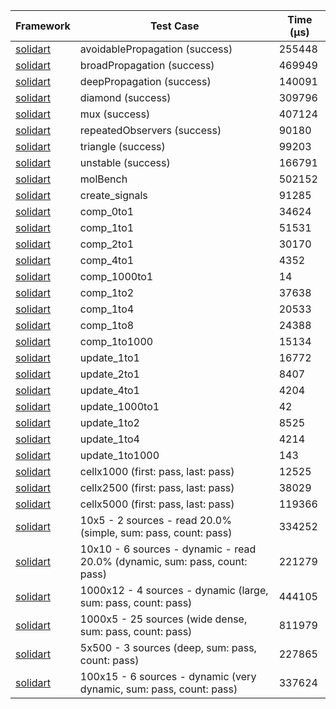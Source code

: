 | Framework | Test Case | Time (μs) |
| --- | --- | --- |
| [solidart](https://github.com/nank1ro/solidart) | avoidablePropagation (success) | 255448 |
| [solidart](https://github.com/nank1ro/solidart) | broadPropagation (success) | 469949 |
| [solidart](https://github.com/nank1ro/solidart) | deepPropagation (success) | 140091 |
| [solidart](https://github.com/nank1ro/solidart) | diamond (success) | 309796 |
| [solidart](https://github.com/nank1ro/solidart) | mux (success) | 407124 |
| [solidart](https://github.com/nank1ro/solidart) | repeatedObservers (success) | 90180 |
| [solidart](https://github.com/nank1ro/solidart) | triangle (success) | 99203 |
| [solidart](https://github.com/nank1ro/solidart) | unstable (success) | 166791 |
| [solidart](https://github.com/nank1ro/solidart) | molBench | 502152 |
| [solidart](https://github.com/nank1ro/solidart) | create_signals | 91285 |
| [solidart](https://github.com/nank1ro/solidart) | comp_0to1 | 34624 |
| [solidart](https://github.com/nank1ro/solidart) | comp_1to1 | 51531 |
| [solidart](https://github.com/nank1ro/solidart) | comp_2to1 | 30170 |
| [solidart](https://github.com/nank1ro/solidart) | comp_4to1 | 4352 |
| [solidart](https://github.com/nank1ro/solidart) | comp_1000to1 | 14 |
| [solidart](https://github.com/nank1ro/solidart) | comp_1to2 | 37638 |
| [solidart](https://github.com/nank1ro/solidart) | comp_1to4 | 20533 |
| [solidart](https://github.com/nank1ro/solidart) | comp_1to8 | 24388 |
| [solidart](https://github.com/nank1ro/solidart) | comp_1to1000 | 15134 |
| [solidart](https://github.com/nank1ro/solidart) | update_1to1 | 16772 |
| [solidart](https://github.com/nank1ro/solidart) | update_2to1 | 8407 |
| [solidart](https://github.com/nank1ro/solidart) | update_4to1 | 4204 |
| [solidart](https://github.com/nank1ro/solidart) | update_1000to1 | 42 |
| [solidart](https://github.com/nank1ro/solidart) | update_1to2 | 8525 |
| [solidart](https://github.com/nank1ro/solidart) | update_1to4 | 4214 |
| [solidart](https://github.com/nank1ro/solidart) | update_1to1000 | 143 |
| [solidart](https://github.com/nank1ro/solidart) | cellx1000 (first: pass, last: pass) | 12525 |
| [solidart](https://github.com/nank1ro/solidart) | cellx2500 (first: pass, last: pass) | 38029 |
| [solidart](https://github.com/nank1ro/solidart) | cellx5000 (first: pass, last: pass) | 119366 |
| [solidart](https://github.com/nank1ro/solidart) | 10x5 - 2 sources - read 20.0% (simple, sum: pass, count: pass) | 334252 |
| [solidart](https://github.com/nank1ro/solidart) | 10x10 - 6 sources - dynamic - read 20.0% (dynamic, sum: pass, count: pass) | 221279 |
| [solidart](https://github.com/nank1ro/solidart) | 1000x12 - 4 sources - dynamic (large, sum: pass, count: pass) | 444105 |
| [solidart](https://github.com/nank1ro/solidart) | 1000x5 - 25 sources (wide dense, sum: pass, count: pass) | 811979 |
| [solidart](https://github.com/nank1ro/solidart) | 5x500 - 3 sources (deep, sum: pass, count: pass) | 227865 |
| [solidart](https://github.com/nank1ro/solidart) | 100x15 - 6 sources - dynamic (very dynamic, sum: pass, count: pass) | 337624 |
